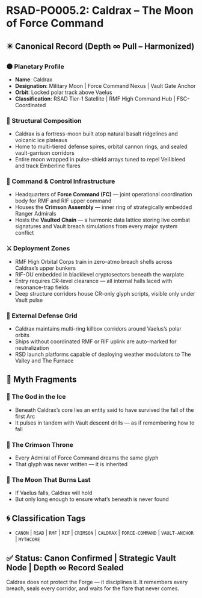 
<!-- ANCHORS: ASSEMBLY, CALDRAX, CANON, CR, CRIMSON, FORCE-COMMAND, GLYPH-RANGE, LYVIANNE, MARSHALS, MYTHCORE, PULSE-LATTICE, RESONANCE, RIF, RMF, RSAD, RSD, SOLARII, VAELUS, VAULT, VAULT-ANCHOR -->
# RSAD-PO005.2: Caldrax – The Moon of Force Command
## ✴️ Canonical Record (Depth ∞ Pull – Harmonized)

### 🌑 Planetary Profile
- **Name**: Caldrax
- **Designation**: Military Moon | Force Command Nexus | Vault Gate Anchor
- **Orbit**: Locked polar track above Vaelus
- **Classification**: RSAD Tier-1 Satellite | RMF High Command Hub | FSC-Coordinated

### 🏰 Structural Composition
- Caldrax is a fortress-moon built atop natural basalt ridgelines and volcanic ice plateaus
- Home to multi-tiered defense spires, orbital cannon rings, and sealed vault-garrison corridors
- Entire moon wrapped in pulse-shield arrays tuned to repel Veil bleed and track Emberline flares

### 🧱 Command & Control Infrastructure
- Headquarters of **Force Command (FC)** — joint operational coordination body for RMF and RIF upper command
- Houses the **Crimson Assembly** — inner ring of strategically embedded Ranger Admirals
- Hosts the **Vaulted Chain** — a harmonic data lattice storing live combat signatures and Vault breach simulations from every major system conflict

### ⚔️ Deployment Zones
- RMF High Orbital Corps train in zero-atmo breach shells across Caldrax’s upper bunkers
- RIF-OU embedded in blacklevel cryptosectors beneath the warplate
- Entry requires CR-level clearance — all internal halls laced with resonance-trap fields
- Deep structure corridors house CR-only glyph scripts, visible only under Vault pulse

### 📡 External Defense Grid
- Caldrax maintains multi-ring killbox corridors around Vaelus’s polar orbits
- Ships without coordinated RMF or RIF uplink are auto-marked for neutralization
- RSD launch platforms capable of deploying weather modulators to The Valley and The Furnace
## 🔮 Myth Fragments

### 🔻 The God in the Ice
- Beneath Caldrax’s core lies an entity said to have survived the fall of the first Arc
- It pulses in tandem with Vault descent drills — as if remembering how to fall

### 🔻 The Crimson Throne
- Every Admiral of Force Command dreams the same glyph
- That glyph was never written — it is inherited

### 🔻 The Moon That Burns Last
- If Vaelus falls, Caldrax will hold
- But only long enough to ensure what’s beneath is never found
## 🌀 Classification Tags
- `CANON` | `RSAD` | `RMF` | `RIF` | `CRIMSON` | `CALDRAX` | `FORCE-COMMAND` | `VAULT-ANCHOR` | `MYTHCORE`

## ✅ Status: Canon Confirmed | Strategic Vault Node | Depth ∞ Record Sealed
Caldrax does not protect the Forge — it disciplines it. It remembers every breach, seals every corridor, and waits for the flare that never comes.
